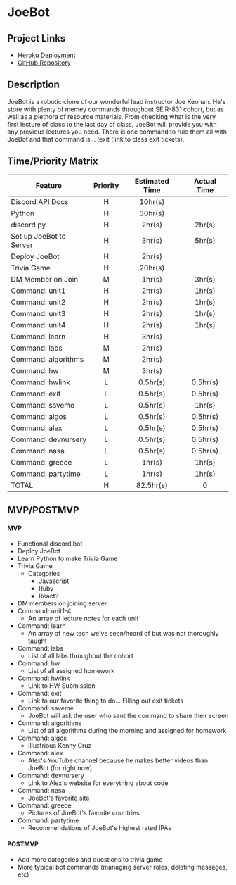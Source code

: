 # JoeBot

## Project Links

- [Heroku Deployment]()
- [GitHub Repository]()

## Description

JoeBot is a robotic clone of our wonderful lead instructor Joe Keohan. He's store with plenty of memey commands throughout SEIR-831 cohort, but as well as a plethora of resource materials. From checking what is the very first lecture of class to the last day of class, JoeBot will provide you with any previous lectures you need. There is one command to rule them all with JoeBot and that command is... !exit (link to class exit tickets).

## Time/Priority Matrix

|  Feature  |  Priority  |  Estimated Time  |  Actual Time  |
|  ---  |  :---:  |   :---:  |  :---:  |
| Discord API Docs | H | 10hr(s) |  |
| Python | H | 30hr(s) |  |
| discord.py | H | 2hr(s) | 2hr(s) |
| Set up JoeBot to Server | H | 3hr(s) | 5hr(s) |
| Deploy JoeBot | H | 2hr(s) |  |
| Trivia Game | H | 20hr(s) |  |
| DM Member on Join | M | 1hr(s) | 3hr(s) |
| Command: unit1 | H | 2hr(s) | 1hr(s) |
| Command: unit2 | H | 2hr(s) | 1hr(s) |
| Command: unit3 | H | 2hr(s) | 1hr(s) |
| Command: unit4 | H | 2hr(s) | 1hr(s) |
| Command: learn | H | 3hr(s) |  |
| Command: labs | M | 2hr(s) |  |
| Command: algorithms | M | 2hr(s) |  |
| Command: hw | M | 3hr(s) |  |
| Command: hwlink | L | 0.5hr(s) | 0.5hr(s) |
| Command: exit | L | 0.5hr(s) | 0.5hr(s) |
| Command: saveme | L | 0.5hr(s) | 1hr(s) |
| Command: algos | L | 0.5hr(s) | 0.5hr(s) |
| Command: alex | L | 0.5hr(s) | 0.5hr(s) |
| Command: devnursery | L | 0.5hr(s) | 0.5hr(s) |
| Command: nasa | L | 0.5hr(s) | 0.5hr(s) |
| Command: greece | L | 1hr(s) | 1hr(s) |
| Command: partytime | L | 1hr(s) | 1hr(s) |
| TOTAL | H | 82.5hr(s) | 0 |

## MVP/POSTMVP

#### MVP

- Functional discord bot
- Deploy JoeBot
- Learn Python to make Trivia Game
- Trivia Game
    - Categories
        - Javascript
        - Ruby
        - React?
- DM members on joining server
- Command: unit1-4
    - An array of lecture notes for each unit
- Command: learn
    - An array of new tech we've seen/heard of but was not thoroughly taught
- Command: labs
    - List of all labs throughout the cohort
- Command: hw
    - List of all assigned homework
- Command: hwlink
    - Link to HW Submission
- Command: exit
    - Link to our favorite thing to do... Filling out exit tickets
- Command: saveme
    - JoeBot will ask the user who sent the command to share their screen
- Command: algorithms
    - List of all algorithms during the morning and assigned for homework
- Command: algos
    - Illustrious Kenny Cruz
- Command: alex
    - Alex's YouTube channel because he makes better videos than JoeBot (for right now)
- Command: devnursery
    - Link to Alex's website for everything about code
- Command: nasa
    - JoeBot's favorite site
- Command: greece
    - Pictures of JoeBot's favorite countries
- Command: partytime
    - Recommendations of JoeBot's highest rated IPAs

#### POSTMVP

- Add more categories and questions to trivia game
- More typical bot commands (managing server roles, deleting messages, etc)